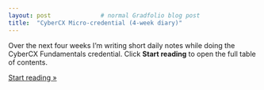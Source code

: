 ```yaml
---
layout: post              # normal Gradfolio blog post
title:  "CyberCX Micro-credential (4-week diary)"
---
```


Over the next four weeks I’m writing short daily notes while doing the CyberCX Fundamentals credential.  Click **Start reading** to open the full table of contents.

[Start reading »](/_cybercx/)
